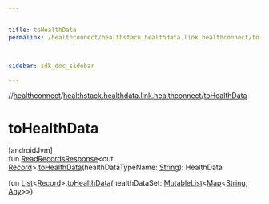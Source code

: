 ```yaml
---


title: toHealthData
permalink: /healthconnect/healthstack.healthdata.link.healthconnect/to-health-data.html



sidebar: sdk_doc_sidebar

---
```



//[healthconnect](/healthconnect.html)/[healthstack.healthdata.link.healthconnect](index.html)/[toHealthData](to-health-data.html)



# toHealthData



[androidJvm]\
fun [ReadRecordsResponse](https://developer.android.com/reference/kotlin/androidx/health/connect/client/response/ReadRecordsResponse.html)&lt;out [Record](https://developer.android.com/reference/kotlin/androidx/health/connect/client/records/Record.html)&gt;.[toHealthData](to-health-data.html)(healthDataTypeName: [String](https://kotlinlang.org/api/latest/jvm/stdlib/kotlin/-string/index.html)): HealthData

fun [List](https://kotlinlang.org/api/latest/jvm/stdlib/kotlin.collections/-list/index.html)&lt;[Record](https://developer.android.com/reference/kotlin/androidx/health/connect/client/records/Record.html)&gt;.[toHealthData](to-health-data.html)(healthDataSet: [MutableList](https://kotlinlang.org/api/latest/jvm/stdlib/kotlin.collections/-mutable-list/index.html)&lt;[Map](https://kotlinlang.org/api/latest/jvm/stdlib/kotlin.collections/-map/index.html)&lt;[String](https://kotlinlang.org/api/latest/jvm/stdlib/kotlin/-string/index.html), [Any](https://kotlinlang.org/api/latest/jvm/stdlib/kotlin/-any/index.html)&gt;&gt;)






